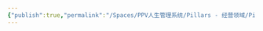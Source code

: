 ```yaml
---
{"publish":true,"permalink":"/Spaces/PPV人生管理系统/Pillars - 经营领域/Pillars - 人生经营领域/运动/增肌减脂计划/肌肉部位库/肌肉库/股四头肌.md","created":"2025-07-07T18:08:54.095+08:00","modified":"2025-07-09T00:23:33.078+08:00","published":"2025-07-09T00:23:33.078+08:00","cssclasses":""}
---
```


